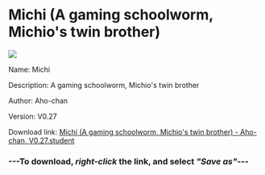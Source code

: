 # Michi (A gaming schoolworm, Michio's twin brother)

<img src = "https://raw.githubusercontent.com/Arbiter1223/Koukou-Gurashi-Custom-Students/master/Students/Files/Michi%20(A%20gaming%20schoolworm%2C%20Michio's%20twin%20brother).png">

Name: Michi

Description: A gaming schoolworm, Michio's twin brother

Author: Aho-chan

Version: V0.27

Download link: <a href="https://raw.githubusercontent.com/Arbiter1223/Koukou-Gurashi-Custom-Students/master/Students/Files/Michi%20(A%20gaming%20schoolworm%2C%20Michio's%20twin%20brother)%20-%20Aho-chan%2C%20V0.27.student">Michi (A gaming schoolworm, Michio's twin brother) - Aho-chan, V0.27.student</a>

### ---**To download, _right-click_ the link, and select _"Save as"_**---

